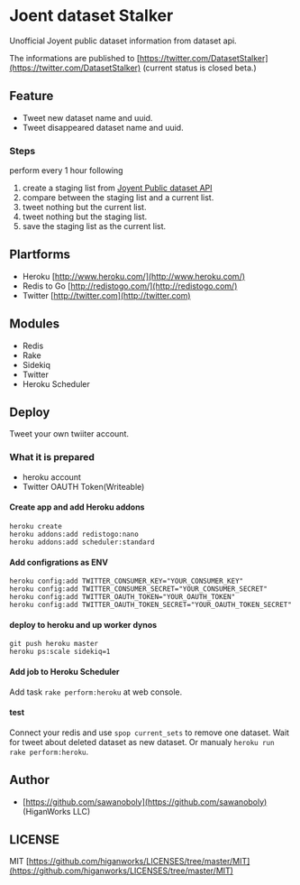 # Joent dataset Stalker

Unofficial Joyent public dataset information from dataset api.

The informations are published to [https://twitter.com/DatasetStalker](https://twitter.com/DatasetStalker) (current status is closed beta.)


## Feature

- Tweet new dataset name and uuid.
- Tweet disappeared dataset name and uuid.

### Steps

perform every 1 hour following

1. create a staging list from [Joyent Public dataset API](https://datasets.joyent.com/datasets)
2. compare between the staging list and a current list.
3. tweet nothing but the current list.
4. tweet nothing but the staging list.
5. save the staging list as the current list.


## Plartforms

- Heroku [http://www.heroku.com/](http://www.heroku.com/)
- Redis to Go [http://redistogo.com/](http://redistogo.com/)
- Twitter [http://twitter.com](http://twitter.com)

## Modules

- Redis
- Rake
- Sidekiq
- Twitter
- Heroku Scheduler

## Deploy

Tweet your own twiiter account.

### What it is prepared

- heroku account
- Twitter OAUTH Token(Writeable)

#### Create app and add Heroku addons

<pre><code>heroku create
heroku addons:add redistogo:nano
heroku addons:add scheduler:standard</code></pre>

#### Add configrations as ENV

<pre><code>heroku config:add TWITTER_CONSUMER_KEY="YOUR_CONSUMER_KEY"
heroku config:add TWITTER_CONSUMER_SECRET="YOUR_CONSUMER_SECRET"
heroku config:add TWITTER_OAUTH_TOKEN="YOUR_OAUTH_TOKEN"
heroku config:add TWITTER_OAUTH_TOKEN_SECRET="YOUR_OAUTH_TOKEN_SECRET"</code></pre>

#### deploy to heroku and up worker dynos

<pre><code>git push heroku master
heroku ps:scale sidekiq=1</code></pre>

#### Add job to Heroku Scheduler
 
Add task `rake perform:heroku` at web console.

#### test

Connect your redis and use `spop current_sets` to remove one dataset.
Wait for tweet about deleted dataset as new dataset. Or manualy `heroku run rake perform:heroku`.

## Author

- [https://github.com/sawanoboly](https://github.com/sawanoboly) (HiganWorks LLC) 

## LICENSE

MIT [https://github.com/higanworks/LICENSES/tree/master/MIT](https://github.com/higanworks/LICENSES/tree/master/MIT)


